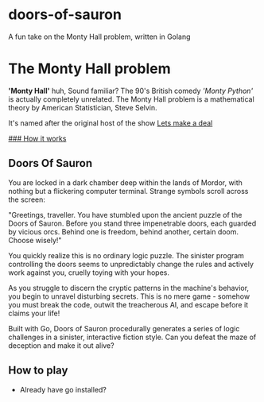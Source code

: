 # doors-of-sauron
A fun take on the Monty Hall problem, written in Golang

# The Monty Hall problem

**'Monty Hall'** huh, Sound familiar? The 90's British comedy _'Monty Python'_ is actually completely unrelated. The Monty Hall problem is a mathematical theory by American Statistician, Steve Selvin.

It's named after the original host of the show [Lets make a deal](https://en.wikipedia.org/wiki/Let%27s_Make_a_Deal)

[### How it works]([url](https://en.wikipedia.org/wiki/Monty_Hall_problem)https://en.wikipedia.org/wiki/Monty_Hall_problem)

## Doors Of Sauron

You are locked in a dark chamber deep within the lands of Mordor, with nothing but a flickering computer terminal. Strange symbols scroll across the screen:

"Greetings, traveller. You have stumbled upon the ancient puzzle of the Doors of Sauron. Before you stand three impenetrable doors, each guarded by vicious orcs. Behind one is freedom, behind another, certain doom. Choose wisely!"

You quickly realize this is no ordinary logic puzzle. The sinister program controlling the doors seems to unpredictably change the rules and actively work against you, cruelly toying with your hopes.

As you struggle to discern the cryptic patterns in the machine's behavior, you begin to unravel disturbing secrets. This is no mere game - somehow you must break the code, outwit the treacherous AI, and escape before it claims your life!

Built with Go, Doors of Sauron procedurally generates a series of logic challenges in a sinister, interactive fiction style. Can you defeat the maze of deception and make it out alive?

## How to play

- Already have go installed?
